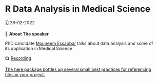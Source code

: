 # R Data Analysis in Medical Science

🗓 26-02-2022

👤 **About The speaker**

PhD candidate [Mouneem Essabbar](https://twitter.com/mouneem) talks about data analysis and some of its application in Medical Science.

📺 [Recording](https://www.youtube.com/watch?v=AqSjC-63AvM&t=221s)

[The here package bottles up several small best practices for referencing files in your project.](https://malco.io/2018/11/05/why-should-i-use-the-here-package-when-i-m-already-using-projects/)
